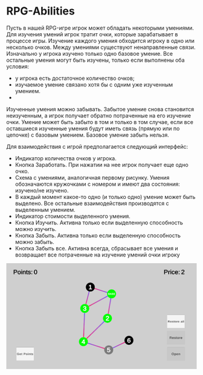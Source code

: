 # RPG-Abilities

Пусть в нашей RPG-игре игрок может обладать некоторыми умениями. Для изучения умений игрок тратит очки, которые зарабатывает в процессе игры. Изучение каждого умения обходится игроку в одно или несколько очков.
Между умениями существуют ненаправленные связи. Изначально у игрока изучено только одно базовое умение. Все остальные умения могут быть изучены, только если выполнены оба условия: 

- у игрока есть достаточное количество очков;
- изучаемое умение связано хотя бы с одним уже изученным умением.
- 
Изученные умения можно забывать. Забытое умение снова становится неизученным, а игрок получает обратно потраченные на его изучение очки. Умение может быть забыто в том и только в том случае, если все оставшиеся изученные умения будут иметь связь (прямую или по цепочке) с базовым умением. Базовое умение забыть нельзя.

Для взаимодействия с игрой предполагается следующий интерфейс: 
- Индикатор количества очков у игрока. 
- Кнопка Заработать. При нажатии на нее игрок получает еще одно очко. 
- Схема с умениями, аналогичная первому рисунку. Умения обозначаются кружочками с номером и имеют два состояния: изучено/не изучено. 
- В каждый момент какое-то одно (и только одно) умение может быть выделено. Все остальные взаимодействия производятся с выделенным умением. 
- Индикатор стоимости выделенного умения. 
- Кнопка Изучить. Активна только если выделенную способность можно изучить. 
- Кнопка Забыть. Активна только если выделенную способность можно забыть. 
- Кнопка Забыть все. Активна всегда, сбрасывает все умения и возвращает все потраченные на изучение умений очки игроку

![](screen.png)

